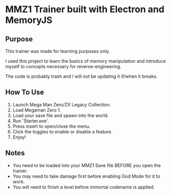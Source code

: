 # MMZ1 Trainer built with Electron and MemoryJS

## Purpose

This trainer was made for learning purposes only.

I used this project to learn the basics of memory manipulation and introduce myself to concepts necessary for reverse-engineering.

The code is probably trash and I will not be updating it if/when it breaks.


## How To Use

1. Launch Mega Man Zero/ZX Legacy Collection.
2. Load Megaman Zero 1.
3. Load your save file and spawn into the world.
4. Run 'Starter.exe'.
5. Press insert to open/close the menu.
6. Click the toggles to enable or disable a feature.
7. Enjoy!


## Notes

* You need to be loaded into your MMZ1 Save file BEFORE you open the trainer.
* You may need to take damage first before enabling God Mode for it to work.
* You will need to finish a level before immortal codename is applied.
